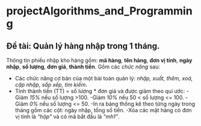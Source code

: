 # projectAlgorithms_and_Programming
## Đề tài: Quản lý hàng nhập trong 1 tháng.
Thông tin phiếu nhập kho hàng gồm: **mã hàng**, **tên hàng**, **đơn vị tính**, **ngày nhập**, **số lượng**, **đơn giá**, **thành tiền**. Gồm các *chức năng* sau:
- Các chức năng cơ bản của một bài toán quản lý: *nhập, xuất, thêm, xoá, cập nhập, sắp xếp, tìm kiếm*.
- Tính thành tiền (TT) = số lượng * đơn giá và được giảm theo qui ước: 
 -Giảm *15%*   nếu số lượng >100.
 -Giảm *10%*   nếu 50 < số lượng <= 100.
 -Giảm *0%* nếu số lượng <= 50.
-In ra bảng thống kê theo từng ngày trong tháng gồm các cột: ngày nhập, tổng số tiền.
-Xóa các mặt hàng có đơn vị tính là *“hộp”* và có mã bắt đầu là *“mh1”*.
